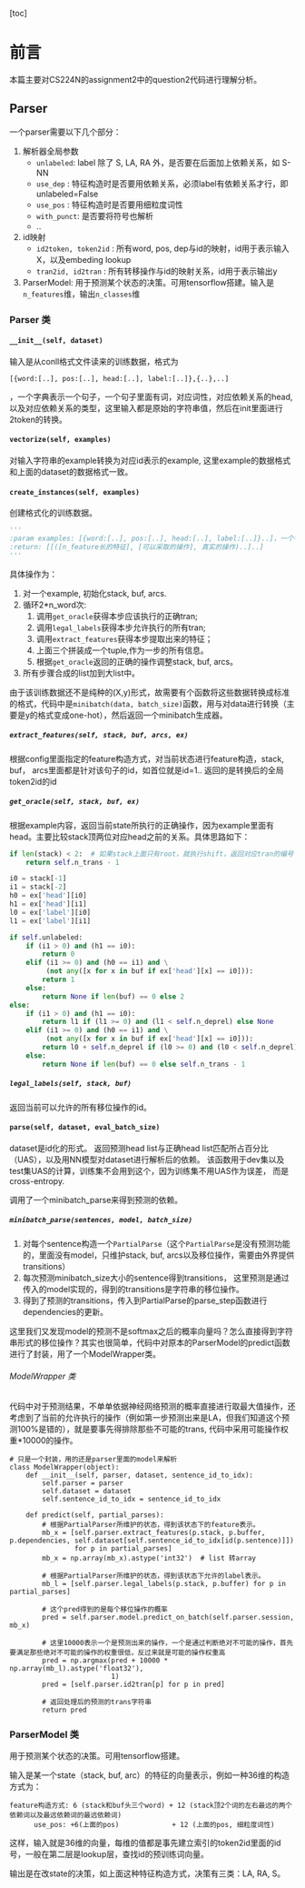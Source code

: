 [toc]
# 前言
本篇主要对CS224N的assignment2中的question2代码进行理解分析。
## Parser
一个parser需要以下几个部分：
1. 解析器全局参数
    -  `unlabeled`: label 除了 S, LA, RA 外，是否要在后面加上依赖关系，如 S-NN
    - `use_dep` : 特征构造时是否要用依赖关系，必须label有依赖关系才行，即unlabeled=False
    - `use_pos` : 特征构造时是否要用细粒度词性
    - `with_punct`: 是否要将符号也解析
    - ..
2. id映射
    - `id2token, token2id` : 所有word, pos, dep与id的映射，id用于表示输入X，以及embeding lookup
    - `tran2id, id2tran` : 所有转移操作与id的映射关系，id用于表示输出y
3. ParserModel: 用于预测某个状态的决策。可用tensorflow搭建。输入是`n_features`维，输出`n_classes`维

### Parser 类
#### `__init__(self, dataset)`
输入是从conll格式文件读来的训练数据，格式为
```
[{word:[..], pos:[..], head:[..], label:[..]},{..},..]
```
，一个字典表示一个句子，一个句子里面有词，对应词性，对应依赖关系的head, 以及对应依赖关系的类型，这里输入都是原始的字符串值，然后在init里面进行2token的转换。

#### `vectorize(self, examples)`
对输入字符串的example转换为对应id表示的example, 这里example的数据格式和上面的dataset的数据格式一致。

#### `create_instances(self, examples)`
创建格式化的训练数据。
```python
'''
:param examples: [{word:[..], pos:[..], head:[..], label:[..]}..]，一个字典表示一个句子，里面用token2id的id表示，即vectorize后的。
:return: [[([n_feature长的特征], [可以采取的操作], 真实的操作)..]..]
'''
```
具体操作为：
1. 对一个example, 初始化stack, buf, arcs.
2. 循环2*n_word次:
    1. 调用`get_oracle`获得本步应该执行的正确tran;
    2. 调用`legal_labels`获得本步允许执行的所有tran;
    3. 调用`extract_features`获得本步提取出来的特征；
    4. 上面三个拼装成一个tuple,作为一步的所有信息。
    5. 根据`get_oracle`返回的正确的操作调整stack, buf, arcs。
3. 所有步骤合成的list加到大list中。

由于该训练数据还不是纯种的(X,y)形式，故需要有个函数将这些数据转换成标准的格式，代码中是`minibatch(data, batch_size)`函数，用与对data进行转换（主要是y的格式变成one-hot），然后返回一个minibatch生成器。

##### `extract_features(self, stack, buf, arcs, ex)`
根据config里面指定的feature构造方式，对当前状态进行feature构造，stack, buf， arcs里面都是针对该句子的id，如首位就是id=1..
返回的是转换后的全局token2id的id

##### `get_oracle(self, stack, buf, ex)`
根据example内容，返回当前state所执行的正确操作，因为example里面有head。主要比较stack顶两位对应head之前的关系。具体思路如下：
```python
if len(stack) < 2:  # 如果stack上面只有root，就执行shift，返回对应tran的编号
    return self.n_trans - 1

i0 = stack[-1]
i1 = stack[-2]
h0 = ex['head'][i0]
h1 = ex['head'][i1]
l0 = ex['label'][i0]
l1 = ex['label'][i1]

if self.unlabeled:
    if (i1 > 0) and (h1 == i0):
        return 0
    elif (i1 >= 0) and (h0 == i1) and \
         (not any([x for x in buf if ex['head'][x] == i0])):
        return 1
    else:
        return None if len(buf) == 0 else 2
else:
    if (i1 > 0) and (h1 == i0):
        return l1 if (l1 >= 0) and (l1 < self.n_deprel) else None
    elif (i1 >= 0) and (h0 == i1) and \
         (not any([x for x in buf if ex['head'][x] == i0])):
        return l0 + self.n_deprel if (l0 >= 0) and (l0 < self.n_deprel) else None
    else:
        return None if len(buf) == 0 else self.n_trans - 1
```
##### `legal_labels(self, stack, buf)`
返回当前可以允许的所有移位操作的id。

#### `parse(self, dataset, eval_batch_size)`
dataset是id化的形式。
返回预测head list与正确head list匹配所占百分比（UAS），以及用NN模型对dataset进行解析后的依赖。
该函数用于dev集以及test集UAS的计算，训练集不会用到这个，因为训练集不用UAS作为误差， 而是cross-entropy.

调用了一个minibatch_parse来得到预测的依赖。

##### `minibatch_parse(sentences, model, batch_size)`
1. 对每个sentence构造一个`PartialParse`（这个`PartialParse`是没有预测功能的，里面没有model，只维护stack, buf, arcs以及移位操作，需要由外界提供transitions）
2. 每次预测minibatch_size大小的sentence得到transitions， 这里预测是通过传入的model实现的，得到的transitions是字符串的移位操作。
3. 得到了预测的transitions，传入到PartialParse的parse_step函数进行dependencies的更新。

这里我们又发现model的预测不是softmax之后的概率向量吗？怎么直接得到字符串形式的移位操作？其实也很简单，代码中对原本的ParserModel的predict函数进行了封装，用了一个ModelWrapper类。
###### ModelWrapper 类
代码中对于预测结果，不单单依据神经网络预测的概率直接进行取最大值操作，还考虑到了当前的允许执行的操作（例如第一步预测出来是LA，但我们知道这个预测100%是错的），就是要事先得排除那些不可能的trans, 代码中采用可能操作权重*10000的操作。
```
# 只是一个封装，用的还是parser里面的model来解析
class ModelWrapper(object):
    def __init__(self, parser, dataset, sentence_id_to_idx):
        self.parser = parser
        self.dataset = dataset
        self.sentence_id_to_idx = sentence_id_to_idx
    
    def predict(self, partial_parses):
        # 根据PartialParser所维护的状态，得到该状态下的feature表示。
        mb_x = [self.parser.extract_features(p.stack, p.buffer, p.dependencies, self.dataset[self.sentence_id_to_idx[id(p.sentence)]])
                for p in partial_parses]
        mb_x = np.array(mb_x).astype('int32')  # list 转array
        
        # 根据PartialParser所维护的状态，得到该状态下允许的label表示。
        mb_l = [self.parser.legal_labels(p.stack, p.buffer) for p in partial_parses]
        
        # 这个pred得到的是每个移位操作的概率
        pred = self.parser.model.predict_on_batch(self.parser.session, mb_x)
        
        # 这里10000表示一个是预测出来的操作，一个是通过判断绝对不可能的操作，首先要满足那些绝对不可能的操作的权重很低，反过来就是可能的操作权重高
        pred = np.argmax(pred + 10000 * np.array(mb_l).astype('float32'),
                         1)  
        pred = [self.parser.id2tran[p] for p in pred]
        
        # 返回处理后的预测的trans字符串
        return pred
```

### ParserModel 类
用于预测某个状态的决策。可用tensorflow搭建。

输入是某一个state（stack, buf, arc）的特征的向量表示，例如一种36维的构造方式为：
```
feature构造方式: 6 (stack和buf头三个word) + 12 (stack顶2个词的左右最远的两个依赖词以及最远依赖词的最远依赖词)
      use_pos: +6(上面的pos)             + 12 (上面的pos, 细粒度词性)
```
这样，输入就是36维的向量，每维的值都是事先建立索引的token2id里面的id号，一般在第二层是lookup层，查找id的预训练词向量。

输出是在改state的决策，如上面这种特征构造方式，决策有三类：LA, RA, S。